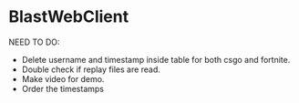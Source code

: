 # BlastWebClient
NEED TO DO:
  - Delete username and timestamp inside table for both csgo and fortnite.
  - Double check if replay files are read.
  - Make video for demo.
  - Order the timestamps
